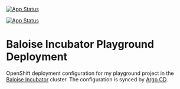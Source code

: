 [![App Status](https://argocd.baloise.dev/api/badge?name=batchtest)](https://argocd.baloise.dev/applications/batchtest)

[![App Status](https://argocd.baloise.dev/api/badge?name=zally)](https://argocd.baloise.dev/applications/zally)

# Baloise Incubator Playground Deployment
OpenShift deployment configuration for my playground project in the [Baloise Incubator](https://github.com/baloise-incubator) cluster. The configuration is synced by [Argo CD](https://argoproj.github.io/projects/argo-cd).
